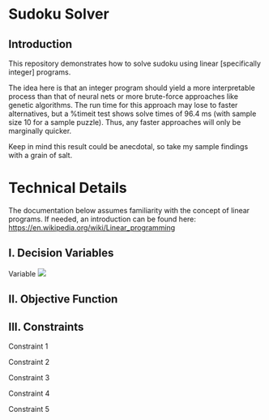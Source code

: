 # Sudoku Solver
## Introduction
This repository demonstrates how to solve sudoku using linear [specifically integer] programs. 

The idea here is that an integer program should yield a more interpretable process than that of neural nets or more brute-force approaches like genetic algorithms. The run time for this approach may lose to faster alternatives, but a %timeit test shows solve times of 96.4 ms (with sample size 10 for a sample puzzle). Thus, any faster approaches will only be marginally quicker.

Keep in mind this result could be anecdotal, so take my sample findings with a grain of salt. 




# Technical Details
The documentation below assumes familiarity with the concept of linear programs. 
If needed, an introduction can be found here: https://en.wikipedia.org/wiki/Linear_programming

## I. Decision Variables
Variable <img src="https://latex.codecogs.com/gif.latex? i \in (1, 2, 3, ..., 9)" /> 
## II. Objective Function

## III. Constraints 



Constraint 1

Constraint 2

Constraint 3

Constraint 4

Constraint 5
